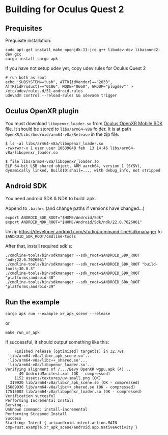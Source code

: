 # Building for Oculus Quest 2

## Prequisites

Prequisite installation:

    sudo apt-get install make openjdk-11-jre g++ libudev-dev libasound2-dev gcc
    cargo install cargo-apk

If you have not setup udev yet, copy udev rules for Oculus Quest 2

    # run both as root
    echo 'SUBSYSTEM=="usb", ATTR{idVendor}=="2833", ATTR{idProduct}=="0186", MODE="0660", GROUP="plugdev"' > /etc/udev/rules.d/51-android.rules
    udevadm control --reload-rules && udevadm trigger


## Oculus OpenXR plugin

You must download `libopenxr_loader.so` from [Oculus OpenXR Mobile SDK](https://developer.oculus.com/downloads/package/oculus-openxr-mobile-sdk/) file. It should be stored to `libs/arm64-v8a` folder. It is at path `OpenXR/Libs/Android/arm64-v8a/Release` in the zip file.

    $ ls -al libs/arm64-v8a/libopenxr_loader.so
    -rwxrwxr-x 1 user user 10639048 feb  13 14:46 libs/arm64-v8a/libopenxr_loader.so

    $ file libs/arm64-v8a/libopenxr_loader.so
    ELF 64-bit LSB shared object, ARM aarch64, version 1 (SYSV), dynamically linked, BuildID[sha1]=..., with debug_info, not stripped

## Android SDK

You need android SDK & NDK to build .apk.

Append to `.bashrc` (and change paths if versions have changed...)

    export ANDROID_SDK_ROOT="$HOME/Android/Sdk"
    export ANDROID_NDK_ROOT="$HOME/Android/Sdk/ndk/22.0.7026061"

Unzip https://developer.android.com/studio/command-line/sdkmanager to `$ANDROID_SDK_ROOT/cmdline-tools`

After that, install required sdk's:

    ./cmdline-tools/bin/sdkmanager --sdk_root=$ANDROID_SDK_ROOT "ndk;22.0.7026061"
    ./cmdline-tools/bin/sdkmanager --sdk_root=$ANDROID_SDK_ROOT "build-tools;30.0.3"
    ./cmdline-tools/bin/sdkmanager --sdk_root=$ANDROID_SDK_ROOT "platforms;android-30"
    ./cmdline-tools/bin/sdkmanager --sdk_root=$ANDROID_SDK_ROOT "platforms;android-29"

## Run the example

    cargo apk run --example xr_apk_scene --release

or

    make run_xr_apk

If successful, it should output something like this:

```
    Finished release [optimized] target(s) in 32.78s
 'lib/arm64-v8a/libxr_apk_scene.so'...
 'lib/arm64-v8a/libc++_shared.so'...
 'lib/arm64-v8a/libopenxr_loader.so'...
Verifying alignment of /.../Bevy OpenXR wgpu.apk (4)...
      49 AndroidManifest.xml (OK - compressed)
    1152 assets/textures/uv-small.png (OK)
  319920 lib/arm64-v8a/libxr_apk_scene.so (OK - compressed)
15689936 lib/arm64-v8a/libc++_shared.so (OK - compressed)
17515002 lib/arm64-v8a/libopenxr_loader.so (OK - compressed)
Verification succesful
Performing Incremental Install
Serving...
Unknown command: install-incremental
Performing Streamed Install
Success
Starting: Intent { act=android.intent.action.MAIN cmp=rust.example.xr_apk_scene/android.app.NativeActivity }
```
